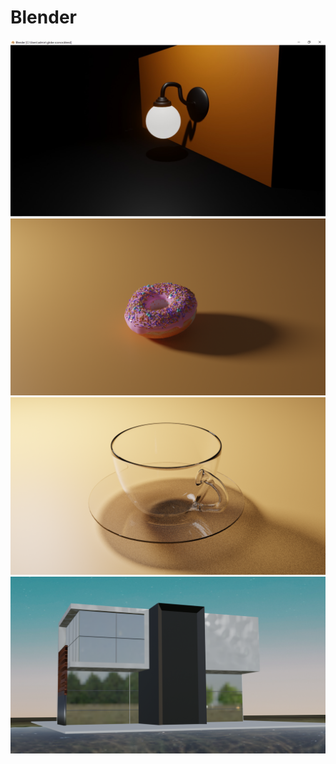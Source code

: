 # Blender
<img src="/globe sconce.jpeg" alt="Globe Scounce"/>
<img src="/final donut.png" alt="Donut"/>
<img src="/cup.png" alt="Cup and Plate"/>
<img src="/virtual house.png" alt="House"/>

